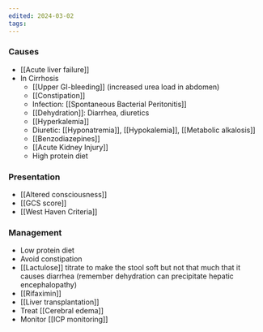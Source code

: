 ```yaml
---
edited: 2024-03-02
tags:
---
```

### Causes
- [[Acute liver failure]] 
- In Cirrhosis
	- [[Upper GI-bleeding]] (increased urea load in abdomen)
	- [[Constipation]] 
	- Infection: [[Spontaneous Bacterial Peritonitis]] 
	- [[Dehydration]]: Diarrhea, diuretics 
	- [[Hyperkalemia]] 
	- Diuretic: [[Hyponatremia]], [[Hypokalemia]], [[Metabolic alkalosis]] 
	- [[Benzodiazepines]] 
	- [[Acute Kidney Injury]] 
	- High protein diet
### Presentation
- [[Altered consciousness]] 
- [[GCS score]]
- [[West Haven Criteria]] 
### Management
- Low protein diet
- Avoid constipation 
- [[Lactulose]] titrate to make the stool soft but not that much that it causes diarrhea (remember dehydration can precipitate hepatic encephalopathy)
- [[Rifaximin]] 
- [[Liver transplantation]]
- Treat [[Cerebral edema]] 
- Monitor [[ICP monitoring]] 
